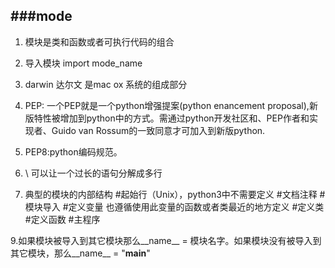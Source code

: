 ###mode
---
1. 模块是类和函数或者可执行代码的组合

2. 导入模块 import mode_name

3. darwin 达尔文 是mac ox 系统的组成部分

4. PEP: 一个PEP就是一个python增强提案(python enancement proposal),新版特性被增加到python中的方式。需通过python开发社区和、PEP作者和实现者、Guido van Rossum的一致同意才可加入到新版python.

5. PEP8:python编码规范。

7. \ 可以让一个过长的语句分解成多行

8. 典型的模块的内部结构
	#起始行（Unix），python3中不需要定义
	#文档注释
	#模块导入
	#定义变量  也遵循使用此变量的函数或者类最近的地方定义
	#定义类
	#定义函数
	#主程序

9.如果模块被导入到其它模块那么__name__ = 模块名字。如果模块没有被导入到其它模块，那么__name__ = "__main__"

